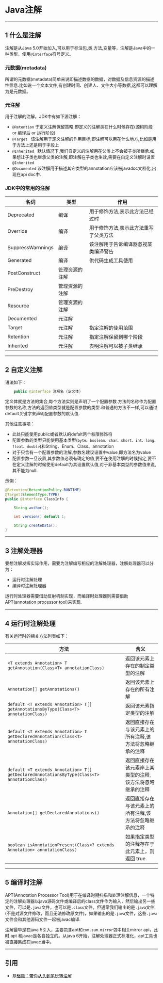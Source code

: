 # Java注解

---
## 1 什么是注解

注解是从Java 5.0开始加入,可以用于标注包,类,方法,变量等，注解是Java中的一种类型，使用`@interface`符号定义。

### 元数据(metadata)

所谓的元数据(metadata)简单来说即描述数据的数据，对数据及信息资源的描述性信息.比如说一个文本文件,有创建时间、创建人、文件大小等数据,这都可以理解为是元数据。

### 元注解

用于注解的注解，JDK中有如下源注解：

- `@Retention`  于定义注解保留策略,即定义的注解类在什么时候存在(源码阶段 or 编译后 or 运行阶段)
- `@Target `  该注解用于定义注解的作用目标,即注解可以用在什么地方,比如是用于方法上还是用于字段上
- `@Inherited `   默认情况下,我们自定义的注解用在父类上不会被子类所继承.如果想让子类也继承父类的注解,即注解在子类也生效,需要在自定义注解时设置`@Inherited`
- `@Documented` 该注解用于描述其它类型的annotation应该被javadoc文档化,出现在api doc中.

### JDK中的常用的注解



名词|类型|作用
---|---|---
Deprecated|编译|用于修饰方法,表示此方法已经过时
Override|编译|用于修饰方法,表示此方法重写了父类方法
SuppressWarnnings  |编译  |该注解用于告诉编译器忽视某类编译警告
Generated|编译|供代码生成工具使用
PostConstruct|管理资源的注解|
PreDestroy|管理资源的注解|
Resource|管理资源的注解|
Decumented|元注解|
Target|元注解|指定注解的使用范围
Retention|元注解|指定注解保留到哪个阶段
Inherited|元注解|表明注解可以被子类继承

---
## 2 自定义注解

语法如下：

```java
    public @interface 注解名 {定义体}
```

定义体就是方法的集合,每个方法实则是声明了一个配置参数.方法的名称作为配置参数的名称,方法的返回值类型就是配置参数的类型.和普通的方法不一样,可以通过default关键字来声明配置参数的默认值.

其他注意事项：

- 此处只能使用public或者默认的defalt两个权限修饰符
- 配置参数的类型只能使用基本类型(`byte、boolean、char、short、int、long、float、double`)和String、Enum、Class、annotation
- 对于只含有一个配置参数的注解,参数名建议设置中value,即方法名为value
- 配置参数一旦设置,其参数值必须有确定的值,要不在使用注解的时候指定,要不在定义注解的时候使用default为其设置默认值,对于非基本类型的参数值来说,其不能为null.

示例：

```java
@Retention(RetentionPolicy.RUNTIME)
@Target(ElementType.TYPE)
public @interface ClassInfo {

    String author();

    int version() default 1;

    String createData();
}

```

---
## 3 注解处理器

要想注解发挥实际作用，需要为注解编写相应的注解处理器，注解处理器可以分为：

- 运行时注解处理
- 编译时注解处理器

运行时处理器需要借助反射机制实现，而编译时处理器则需要借助APT(annotation processor tool)来实现.

---
## 4  运行时注解处理

有关运行时的相关方法列表如下：

方法  |    含义
--- | ---
`<T extends Annotation> T getAnnotation(Class<T> annotationClass)`    |  返回该元素上存在的制定类型的注解
`Annotation[] getAnnotations()`    | 返回该元素上存在的所有注解
`default <T extends Annotation> T[] getAnnotationsByType(Class<T> annotationClass)`    |   返回该元素指定类型的注解
`default <T extends Annotation> T getDeclaredAnnotation(Class<T> annotationClass)` |     返回直接存在与该元素上的所有注释,该方法将忽略继承的注释
`default <T extends Annotation> T[] getDeclaredAnnotationsByType(Class<T> annotationClass) `|      返回直接存在该元素岸上某类型的注释,该方法将忽略继承的注释
`Annotation[] getDeclaredAnnotations()`    |   返回直接存在与该元素上的所有注释,该方法将忽略继承的注释
`boolean isAnnotationPresent(Class<? extends Annotation> annotationClass)`|   如果指定类型的注释存在于此元素上，则返回 true


---
## 5 编译时注解

APT(Annotation Processor Tool)用于在编译时期扫描和处理注解信息，一个特定的注解处理器以java源码文件或编译后的class文件作为输入，然后输出另一些文件，可以是`.java`文件，也可以是`.class`文件，但通常我们输出的是`.java`文件.(不是对源文件修改，而且无法修改原文件)，如果输出的是`.java`文件，这些`.java`文件会和其他源码文件一起被javac编译.

注解最早是在java 5引入，主要包含apt和`com.sum.mirror`包中相关mirror api，此时 apt 和javac是各自独立的。从java 6开始，注解处理器正式标准化，apt工具也被直接集成在javac当中。

---
## 引用

- [基础篇：带你从头到尾玩转注解](http://blog.csdn.net/dd864140130/article/details/53875814)

